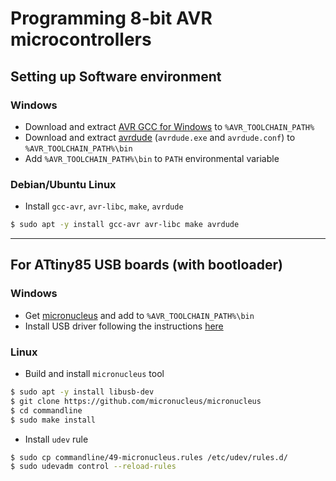 # Programming 8-bit AVR microcontrollers

## Setting up Software environment 

### Windows

- Download and extract [AVR GCC for Windows](https://www.microchip.com/mplab/avr-support/avr-and-arm-toolchains-c-compilers) to `%AVR_TOOLCHAIN_PATH%`
- Download and extract [avrdude](http://download.savannah.gnu.org/releases/avrdude/avrdude-6.3-mingw32.zip) (`avrdude.exe` and `avrdude.conf`) to `%AVR_TOOLCHAIN_PATH%\bin`
- Add `%AVR_TOOLCHAIN_PATH%\bin` to `PATH` environmental variable

### Debian/Ubuntu Linux

- Install `gcc-avr`, `avr-libc`, `make`, `avrdude`

```bash
$ sudo apt -y install gcc-avr avr-libc make avrdude
```

---

## For ATtiny85 USB boards (with bootloader)

### Windows

- Get [micronucleus](https://github.com/micronucleus/micronucleus/raw/master/commandline/micronucleus.exe) and add to `%AVR_TOOLCHAIN_PATH%\bin`
- Install USB driver following the instructions [here](https://github.com/micronucleus/micronucleus/tree/master/windows_driver_installer)

### Linux
- Build and install `micronucleus` tool

```bash
$ sudo apt -y install libusb-dev
$ git clone https://github.com/micronucleus/micronucleus
$ cd commandline
$ sudo make install
```
- Install `udev` rule

```bash
$ sudo cp commandline/49-micronucleus.rules /etc/udev/rules.d/
$ sudo udevadm control --reload-rules 
```